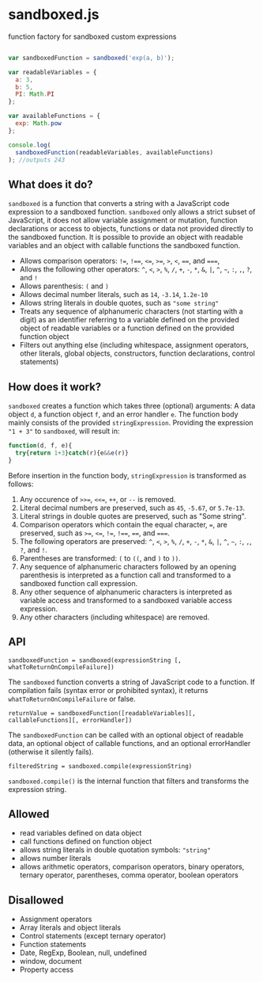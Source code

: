 # sandboxed.js
function factory for sandboxed custom expressions

```javascript

var sandboxedFunction = sandboxed('exp(a, b)');

var readableVariables = {
  a: 3, 
  b: 5,
  PI: Math.PI
};

var availableFunctions = {
  exp: Math.pow
};

console.log(
  sandboxedFunction(readableVariables, availableFunctions)
); //outputs 243

```

## What does it do?

`sandboxed` is a function that converts a string with a JavaScript code expression to a sandboxed function. `sandboxed` only allows a strict subset of JavaScript, it does not allow variable assignment or mutation, function declarations or access to objects, functions or data not provided directly to the sandboxed function. It is possible to provide an object with readable variables and an object with callable functions the sandboxed function.

* Allows comparison operators: `!=`, `!==`, `<=`, `>=`, `>`, `<`, `==`, and `===`,
* Allows the following other operators: `^`, `<`, `>`, `%`, `/`, `+`, `-`, `*`, `&`, `|`, `^`, `~`, `:`, `,`, `?`, and `!`
* Allows parenthesis: `(` and `)`
* Allows decimal number literals, such as `14`, `-3.14`, `1.2e-10`
* Allows string literals in double quotes, such as `"some string"`
* Treats any sequence of alphanumeric characters (not starting with a digit) as an identifier referring to a variable defined on the provided object of readable variables or a function defined on the provided function object
* Filters out anything else (including whitespace, assignment operators, other literals, global objects, constructors, function declarations, control statements)

## How does it work?

`sandboxed` creates a function which takes three (optional) arguments: A data object `d`, a function object `f`, and an error handler `e`. The function body mainly consists of the provided `stringExpression`. Providing the expression `"1 + 3"` to `sandboxed`, will result in:

```javascript
function(d, f, e){
  try{return 1+3}catch(r){e&&e(r)}
}
```
Before insertion in the function body, `stringExpression` is transformed as follows:

1. Any occurence of `>>=`, `<<=`, `++`, or `--` is removed.
2. Literal decimal numbers are preserved, such as `45`, `-5.67`, or `5.7e-13`.
3. Literal strings in double quotes are preserved, such as "Some string".
4. Comparison operators which contain the equal character, `=`, are preserved, such as `>=`, `<=`, `!=`, `!==`, `==`, and `===`.
5. The following operators are preserved: `^`, `<`, `>`, `%`, `/`, `+`, `-`, `*`, `&`, `|`, `^`, `~`, `:`, `,`, `?`, and `!`.
6. Parentheses are transformed: `(` to `((`, and `)` to `))`.
7. Any sequence of alphanumeric characters followed by an opening parenthesis is interpreted as a function call and transformed to a sandboxed function call expression.
8. Any other sequence of alphanumeric characters is interpreted as variable access and transformed to a sandboxed variable access expression.
9. Any other characters (including whitespace) are removed.

## API

`sandboxedFunction = sandboxed(expressionString [, whatToReturnOnCompileFailure])`

The `sandboxed` function converts a string of JavaScript code to a function. If compilation fails (syntax error or prohibited syntax), it returns `whatToReturnOnCompileFailure` or false.

`returnValue = sandboxedFunction([readableVariables][, callableFunctions][, errorHandler])`

The `sandboxedFunction` can be called with an optional object of readable data, an optional object of callable functions, and an optional errorHandler (otherwise it silently fails).

`filteredString = sandboxed.compile(expressionString)`

`sandboxed.compile()` is the internal function that filters and transforms the expression string.

## Allowed

* read variables defined on data object
* call functions defined on function object
* allows string literals in double quotation symbols: `"string"`
* allows number literals
* allows arithmetic operators, comparison operators, binary operators, ternary operator, parentheses, comma operator, boolean operators

## Disallowed

* Assignment operators
* Array literals and object literals
* Control statements (except ternary operator)
* Function statements
* Date, RegExp, Boolean, null, undefined
* window, document
* Property access

